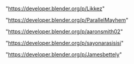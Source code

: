 "https://developer.blender.org/p/Likkez"

"https://developer.blender.org/p/ParallelMayhem"

"https://developer.blender.org/p/aaronsmith02"

"https://developer.blender.org/p/sayonarasisisi"

"https://developer.blender.org/p/Jamesbettely"

 
